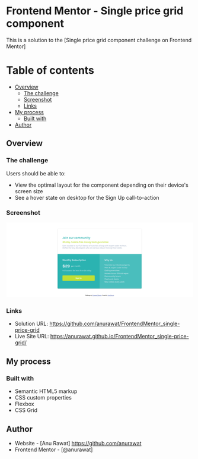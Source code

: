 # Frontend Mentor - Single price grid component

This is a solution to the [Single price grid component challenge on Frontend Mentor]

# Table of contents

- [Overview](#overview)
  - [The challenge](#the-challenge)
  - [Screenshot](#screenshot)
  - [Links](#links)
- [My process](#my-process)
  - [Built with](#built-with)
- [Author](#author)

## Overview

### The challenge

Users should be able to:

- View the optimal layout for the component depending on their device's screen size
- See a hover state on desktop for the Sign Up call-to-action

### Screenshot

![](./screenshot/screenshot.png)


### Links

- Solution URL: https://github.com/anurawat/FrontendMentor_single-price-grid
- Live Site URL: https://anurawat.github.io/FrontendMentor_single-price-grid/

## My process

### Built with

- Semantic HTML5 markup
- CSS custom properties
- Flexbox
- CSS Grid

## Author

- Website - [Anu Rawat] https://github.com/anurawat
- Frontend Mentor - [@anurawat]
